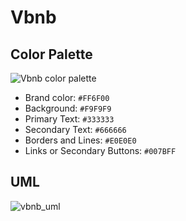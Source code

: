 # Vbnb

## Color Palette

![Vbnb color palette](https://github.com/manumafe98/Vbnb/assets/95315128/44158804-9b87-4c4c-b471-998c4f166d5c)

- Brand color: ``#FF6F00``
- Background: ``#F9F9F9``
- Primary Text: ``#333333``
- Secondary Text: ``#666666``
- Borders and Lines: ``#E0E0E0``
- Links or Secondary Buttons: ``#007BFF``

## UML

![vbnb_uml](https://github.com/manumafe98/Vbnb/assets/95315128/a4140467-f0b0-48a2-be0e-93eed24875eb)
